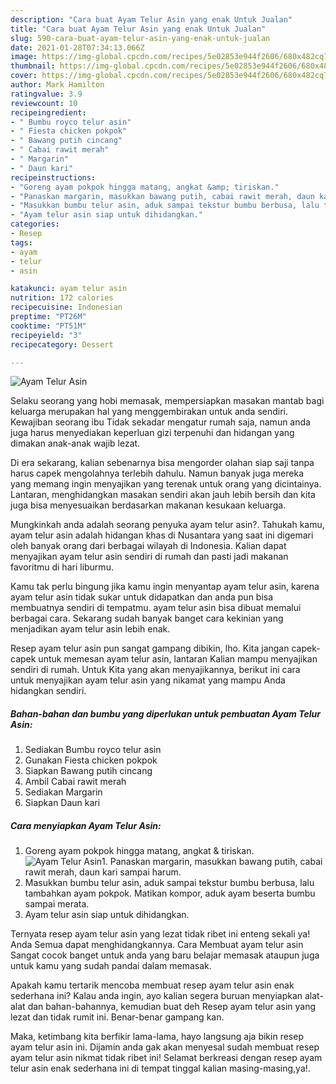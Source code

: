 ```yaml
---
description: "Cara buat Ayam Telur Asin yang enak Untuk Jualan"
title: "Cara buat Ayam Telur Asin yang enak Untuk Jualan"
slug: 590-cara-buat-ayam-telur-asin-yang-enak-untuk-jualan
date: 2021-01-28T07:34:13.066Z
image: https://img-global.cpcdn.com/recipes/5e02853e944f2606/680x482cq70/ayam-telur-asin-foto-resep-utama.jpg
thumbnail: https://img-global.cpcdn.com/recipes/5e02853e944f2606/680x482cq70/ayam-telur-asin-foto-resep-utama.jpg
cover: https://img-global.cpcdn.com/recipes/5e02853e944f2606/680x482cq70/ayam-telur-asin-foto-resep-utama.jpg
author: Mark Hamilton
ratingvalue: 3.9
reviewcount: 10
recipeingredient:
- " Bumbu royco telur asin"
- " Fiesta chicken pokpok"
- " Bawang putih cincang"
- " Cabai rawit merah"
- " Margarin"
- " Daun kari"
recipeinstructions:
- "Goreng ayam pokpok hingga matang, angkat &amp; tiriskan."
- "Panaskan margarin, masukkan bawang putih, cabai rawit merah, daun kari sampai harum."
- "Masukkan bumbu telur asin, aduk sampai tekstur bumbu berbusa, lalu tambahkan ayam pokpok. Matikan kompor, aduk ayam beserta bumbu sampai merata."
- "Ayam telur asin siap untuk dihidangkan."
categories:
- Resep
tags:
- ayam
- telur
- asin

katakunci: ayam telur asin 
nutrition: 172 calories
recipecuisine: Indonesian
preptime: "PT26M"
cooktime: "PT51M"
recipeyield: "3"
recipecategory: Dessert

---
```



![Ayam Telur Asin](https://img-global.cpcdn.com/recipes/5e02853e944f2606/680x482cq70/ayam-telur-asin-foto-resep-utama.jpg)

Selaku seorang yang hobi memasak, mempersiapkan masakan mantab bagi keluarga merupakan hal yang menggembirakan untuk anda sendiri. Kewajiban seorang ibu Tidak sekadar mengatur rumah saja, namun anda juga harus menyediakan keperluan gizi terpenuhi dan hidangan yang dimakan anak-anak wajib lezat.

Di era  sekarang, kalian sebenarnya bisa mengorder olahan siap saji tanpa harus capek mengolahnya terlebih dahulu. Namun banyak juga mereka yang memang ingin menyajikan yang terenak untuk orang yang dicintainya. Lantaran, menghidangkan masakan sendiri akan jauh lebih bersih dan kita juga bisa menyesuaikan berdasarkan makanan kesukaan keluarga. 



Mungkinkah anda adalah seorang penyuka ayam telur asin?. Tahukah kamu, ayam telur asin adalah hidangan khas di Nusantara yang saat ini digemari oleh banyak orang dari berbagai wilayah di Indonesia. Kalian dapat menyajikan ayam telur asin sendiri di rumah dan pasti jadi makanan favoritmu di hari liburmu.

Kamu tak perlu bingung jika kamu ingin menyantap ayam telur asin, karena ayam telur asin tidak sukar untuk didapatkan dan anda pun bisa membuatnya sendiri di tempatmu. ayam telur asin bisa dibuat memalui berbagai cara. Sekarang sudah banyak banget cara kekinian yang menjadikan ayam telur asin lebih enak.

Resep ayam telur asin pun sangat gampang dibikin, lho. Kita jangan capek-capek untuk memesan ayam telur asin, lantaran Kalian mampu menyajikan sendiri di rumah. Untuk Kita yang akan menyajikannya, berikut ini cara untuk menyajikan ayam telur asin yang nikamat yang mampu Anda hidangkan sendiri.

<!--inarticleads1-->

##### Bahan-bahan dan bumbu yang diperlukan untuk pembuatan Ayam Telur Asin:

1. Sediakan  Bumbu royco telur asin
1. Gunakan  Fiesta chicken pokpok
1. Siapkan  Bawang putih cincang
1. Ambil  Cabai rawit merah
1. Sediakan  Margarin
1. Siapkan  Daun kari




<!--inarticleads2-->

##### Cara menyiapkan Ayam Telur Asin:

1. Goreng ayam pokpok hingga matang, angkat &amp; tiriskan.
<img src="https://img-global.cpcdn.com/steps/b465fb2552ae8aae/160x128cq70/ayam-telur-asin-langkah-memasak-1-foto.jpg" alt="Ayam Telur Asin">1. Panaskan margarin, masukkan bawang putih, cabai rawit merah, daun kari sampai harum.
1. Masukkan bumbu telur asin, aduk sampai tekstur bumbu berbusa, lalu tambahkan ayam pokpok. Matikan kompor, aduk ayam beserta bumbu sampai merata.
1. Ayam telur asin siap untuk dihidangkan.




Ternyata resep ayam telur asin yang lezat tidak ribet ini enteng sekali ya! Anda Semua dapat menghidangkannya. Cara Membuat ayam telur asin Sangat cocok banget untuk anda yang baru belajar memasak ataupun juga untuk kamu yang sudah pandai dalam memasak.

Apakah kamu tertarik mencoba membuat resep ayam telur asin enak sederhana ini? Kalau anda ingin, ayo kalian segera buruan menyiapkan alat-alat dan bahan-bahannya, kemudian buat deh Resep ayam telur asin yang lezat dan tidak rumit ini. Benar-benar gampang kan. 

Maka, ketimbang kita berfikir lama-lama, hayo langsung aja bikin resep ayam telur asin ini. Dijamin anda gak akan menyesal sudah membuat resep ayam telur asin nikmat tidak ribet ini! Selamat berkreasi dengan resep ayam telur asin enak sederhana ini di tempat tinggal kalian masing-masing,ya!.

